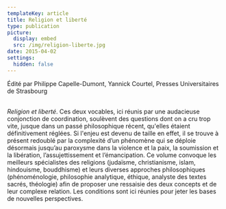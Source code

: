 ```yaml
---
templateKey: article
title: Religion et liberté
type: publication
picture:
  display: embed
  src: /img/religion-liberte.jpg
date: 2015-04-02
settings:
  hidden: false
---
```

Édité par Philippe Capelle-Dumont, Yannick Courtel, Presses Universitaires de Strasbourg

\
*Religion et liberté*. Ces deux vocables, ici réunis par une audacieuse conjonction de coordination, soulèvent des questions dont on a cru trop vite, jusque dans un passé philosophique récent, qu'elles étaient définitivement réglées. Si l'enjeu est devenu de taille en effet, il se trouve à présent redoublé par la complexité d’un phénomène qui se déploie désormais jusqu’au paroxysme dans la violence et la paix, la soumission et la libération, l’assujettissement et l’émancipation. Ce volume convoque les meilleurs spécialistes des religions (judaïsme, christianisme, islam, hindouisme, bouddhisme) et leurs diverses approches philosophiques (phénoménologie, philosophie analytique, éthique, analyste des textes sacrés, théologie) afin de proposer une ressaisie des deux concepts et de leur complexe relation. Les conditions sont ici réunies pour jeter les bases de nouvelles perspectives.